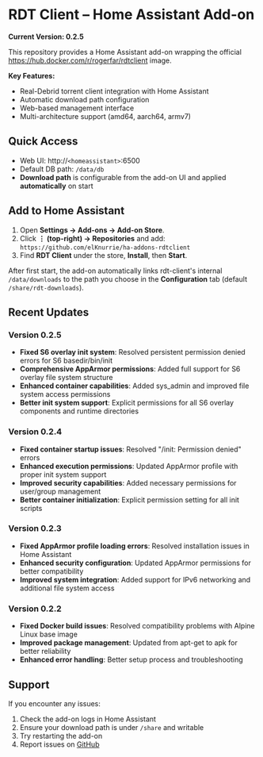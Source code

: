 # RDT Client – Home Assistant Add-on

**Current Version: 0.2.5**

This repository provides a Home Assistant add-on wrapping the official
https://hub.docker.com/r/rogerfar/rdtclient image.

**Key Features:**
- Real-Debrid torrent client integration with Home Assistant
- Automatic download path configuration
- Web-based management interface
- Multi-architecture support (amd64, aarch64, armv7)

## Quick Access
- Web UI: http://`<homeassistant>`:6500
- Default DB path: `/data/db`
- **Download path** is configurable from the add-on UI and applied **automatically** on start

## Add to Home Assistant

1. Open **Settings → Add-ons → Add-on Store**.
2. Click **⋮ (top-right) → Repositories** and add:  
   `https://github.com/elKnurrie/ha-addons-rdtclient`
3. Find **RDT Client** under the store, **Install**, then **Start**.

After first start, the add-on automatically links rdt-client's internal `/data/downloads`
to the path you choose in the **Configuration** tab (default `/share/rdt-downloads`).

## Recent Updates

### Version 0.2.5
- **Fixed S6 overlay init system**: Resolved persistent permission denied errors for S6 basedir/bin/init
- **Comprehensive AppArmor permissions**: Added full support for S6 overlay file system structure
- **Enhanced container capabilities**: Added sys_admin and improved file system access permissions
- **Better init system support**: Explicit permissions for all S6 overlay components and runtime directories

### Version 0.2.4
- **Fixed container startup issues**: Resolved "/init: Permission denied" errors
- **Enhanced execution permissions**: Updated AppArmor profile with proper init system support
- **Improved security capabilities**: Added necessary permissions for user/group management
- **Better container initialization**: Explicit permission setting for all init scripts

### Version 0.2.3
- **Fixed AppArmor profile loading errors**: Resolved installation issues in Home Assistant
- **Enhanced security configuration**: Updated AppArmor permissions for better compatibility
- **Improved system integration**: Added support for IPv6 networking and additional file system access

### Version 0.2.2
- **Fixed Docker build issues**: Resolved compatibility problems with Alpine Linux base image
- **Improved package management**: Updated from apt-get to apk for better reliability
- **Enhanced error handling**: Better setup process and troubleshooting

## Support

If you encounter any issues:
1. Check the add-on logs in Home Assistant
2. Ensure your download path is under `/share` and writable
3. Try restarting the add-on
4. Report issues on [GitHub](https://github.com/elKnurrie/ha-addons-rdtclient/issues)

